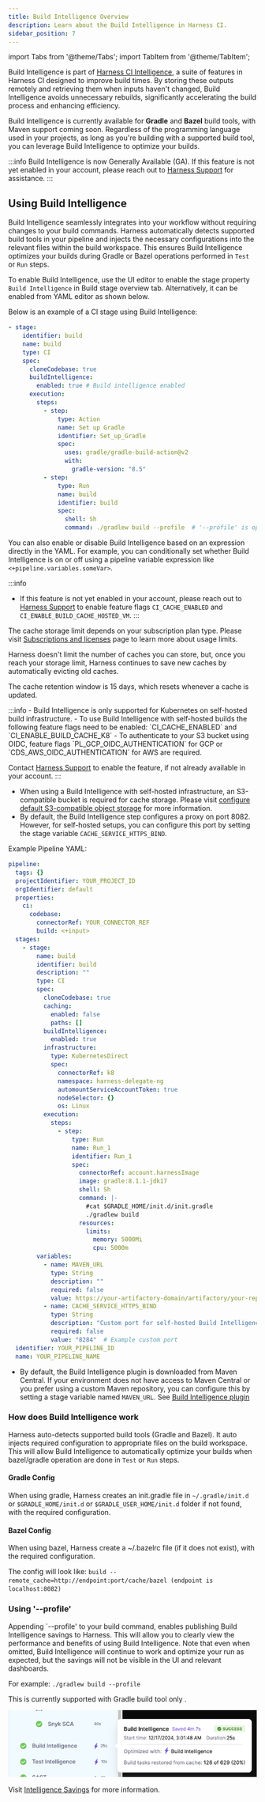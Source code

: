 ```yaml
---
title: Build Intelligence Overview
description: Learn about the Build Intelligence in Harness CI.
sidebar_position: 7
---
```


import Tabs from '@theme/Tabs';
import TabItem from '@theme/TabItem';

Build Intelligence is part of [Harness CI Intelligence](/docs/continuous-integration/use-ci/harness-ci-intelligence), a suite of features in Harness CI designed to improve build times. By storing these outputs remotely and retrieving them when inputs haven't changed, Build Intelligence avoids unnecessary rebuilds, significantly accelerating the build process and enhancing efficiency.

Build Intelligence is currently available for **Gradle** and **Bazel** build tools, with Maven support coming soon. Regardless of the programming language used in your projects, as long as you're building with a supported build tool, you can leverage Build Intelligence to optimize your builds.

:::info
Build Intelligence is now Generally Available (GA). 
If this feature is not yet enabled in your account, please reach out to [Harness Support](mailto:support@harness.io) for assistance.
:::

 
## Using Build Intelligence
Build Intelligence seamlessly integrates into your workflow without requiring changes to your build commands. Harness automatically detects supported build tools in your pipeline and injects the necessary configurations into the relevant files within the build workspace. This ensures Build Intelligence optimizes your builds during Gradle or Bazel operations performed in `Test` or `Run` steps. 

To enable Build Intelligence, use the UI editor to enable the stage property `Build Intelligence` in Build stage overview tab. Alternatively, it can be enabled from YAML editor as shown below.


Below is an example of a CI stage using Build Intelligence: 

```YAML
- stage:
    identifier: build
    name: build
    type: CI
    spec:
      cloneCodebase: true
      buildIntelligence: 
        enabled: true # Build intelligence enabled
      execution:
        steps:
          - step:
              type: Action
              name: Set up Gradle
              identifier: Set_up_Gradle
              spec:
                uses: gradle/gradle-build-action@v2
                with:
                  gradle-version: "8.5"
          - step:
              type: Run
              name: build
              identifier: build
              spec:
                shell: Sh
                command: ./gradlew build --profile  # '--profile' is optional but advised for gradle
```

You can also enable or disable Build Intelligence based on an expression directly in the YAML. For example, you can conditionally set whether Build Intelligence is on or off using a pipeline variable expression like `<+pipeline.variables.someVar>`.

<Tabs>
  <TabItem value="Cloud" label="Harness Cloud" default>


:::info
- If this feature is not yet enabled in your account, please reach out to [Harness Support](mailto:support@harness.io) to enable feature flags `CI_CACHE_ENABLED` and `CI_ENABLE_BUILD_CACHE_HOSTED_VM`. 
:::

The cache storage limit depends on your subscription plan type. Please visit [Subscriptions and licenses](/docs/continuous-integration/get-started/ci-subscription-mgmt.md#usage-limits) page to learn more about usage limits.

Harness doesn't limit the number of caches you can store, but, once you reach your storage limit, Harness continues to save new caches by automatically evicting old caches.

The cache retention window is 15 days, which resets whenever a cache is updated.



  </TabItem>


  <TabItem value="Self Hosted" label="Self Hosted" default>
  :::info
    - Build Intelligence is only supported for Kubernetes on self-hosted build infrastructure. 
  - To use Build Intelligence with self-hosted builds the following feature flags need to be enabled: 
  `CI_CACHE_ENABLED` and `CI_ENABLE_BUILD_CACHE_K8` 
  - To authenticate to your S3 bucket using OIDC, feature flags `PL_GCP_OIDC_AUTHENTICATION` for GCP or `CDS_AWS_OIDC_AUTHENTICATION` for AWS are required.
  
  Contact [Harness Support](mailto:support@harness.io) to enable the feature, if not already available in your account.
  :::

  - When using a Build Intelligence with self-hosted infrastructure, an S3-compatible bucket is required for cache storage. Please visit [configure default S3-compatible object storage](/docs/platform/settings/default-settings.md#continuous-integration) for more information.
  - By default, the Build Intelligence step configures a proxy on port 8082. However, for self-hosted setups, you can configure this port by setting the stage variable `CACHE_SERVICE_HTTPS_BIND`.

Example Pipeline YAML:

```YAML
pipeline:
  tags: {}
  projectIdentifier: YOUR_PROJECT_ID
  orgIdentifier: default
  properties:
    ci:
      codebase:
        connectorRef: YOUR_CONNECTOR_REF
        build: <+input>
  stages:
    - stage:
        name: build
        identifier: build
        description: ""
        type: CI
        spec:
          cloneCodebase: true
          caching:
            enabled: false
            paths: []
          buildIntelligence:
            enabled: true
          infrastructure:
            type: KubernetesDirect
            spec:
              connectorRef: k8
              namespace: harness-delegate-ng
              automountServiceAccountToken: true
              nodeSelector: {}
              os: Linux
          execution:
            steps:
              - step:
                  type: Run
                  name: Run_1
                  identifier: Run_1
                  spec:
                    connectorRef: account.harnessImage
                    image: gradle:8.1.1-jdk17
                    shell: Sh
                    command: |-
                      #cat $GRADLE_HOME/init.d/init.gradle
                      ./gradlew build
                    resources:
                      limits:
                        memory: 5000Mi
                        cpu: 5000m
        variables:
          - name: MAVEN_URL
            type: String
            description: ""
            required: false
            value: https://your-artifactory-domain/artifactory/your-repository/
          - name: CACHE_SERVICE_HTTPS_BIND
            type: String
            description: "Custom port for self-hosted Build Intelligence proxy"
            required: false
            value: "8284"  # Example custom port
  identifier: YOUR_PIPELINE_ID
  name: YOUR_PIPELINE_NAME
```

  - By default, the Build Intelligence plugin is downloaded from Maven Central. If your environment does not have access to Maven Central or you prefer using a custom Maven repository, you can configure this by setting a stage variable named `MAVEN_URL`. See [Build Intelligence plugin](https://central.sonatype.com/artifact/io.harness/gradle-cache/overview ) 



  </TabItem>
</Tabs>



### How does Build Intelligence work 
Harness auto-detects supported build tools (Gradle and Bazel). It auto injects required configuration to appropriate files on the build workspace. This will allow Build Intelligence to automatically optimize your builds when bazel/gradle operation are done in `Test` or `Run` steps. 


#### Gradle Config
When using gradle, Harness creates an init.gradle file in `~/.gradle/init.d` or `$GRADLE_HOME/init.d` or `$GRADLE_USER_HOME/init.d` folder if not found, with the required configuration. 

#### Bazel Config
When using bazel, Harness create a ~/.bazelrc file (if it does not exist), with the required configuration. 

The config will look like:
`build --remote_cache=http://endpoint:port/cache/bazel (endpoint is localhost:8082)`

### Using '--profile'
Appending `--profile' to your build command, enables publishing Build Intelligence savings to Harness. This will allow you to clearly view the performance and benefits of using Build Intelligence. Note that even when omitted, Build Intelligence will continue to work and optimize your run as expected, but the savings will not be visible in the UI and relevant dashboards.

For example:  `./gradlew build --profile`


This is currently supported with Gradle build tool only . 

![Build Intelligence Savings](./static/build-intelligence-savings.png)

Visit [Intelligence Savings](/docs/continuous-integration/use-ci/harness-ci-intelligence#intelligence-savings) for more information.
